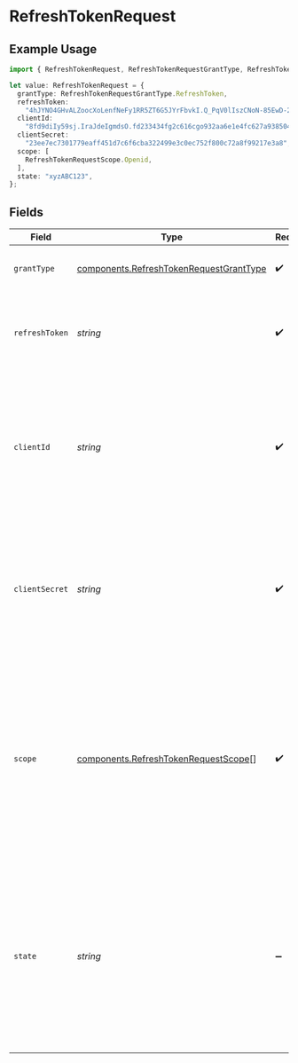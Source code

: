 # RefreshTokenRequest

## Example Usage

```typescript
import { RefreshTokenRequest, RefreshTokenRequestGrantType, RefreshTokenRequestScope } from "@boltpay/bolt-typescript-sdk/models/components";

let value: RefreshTokenRequest = {
  grantType: RefreshTokenRequestGrantType.RefreshToken,
  refreshToken:
    "4hJYNO4GHvALZoocXoLenfNeFy1RR5ZT6G5JYrFbvkI.Q_PqV0lIszCNoN-85EwD-2nYZOVEepVgJSolx-Jbzrs",
  clientId:
    "8fd9diIy59sj.IraJdeIgmdsO.fd233434fg2c616cgo932aa6e1e4fc627a9385045gr395222a127gi93c595rg4",
  clientSecret:
    "23ee7ec7301779eaff451d7c6f6cba322499e3c0ec752f800c72a8f99217e3a8",
  scope: [
    RefreshTokenRequestScope.Openid,
  ],
  state: "xyzABC123",
};
```

## Fields

| Field                                                                                                                                                                                                                        | Type                                                                                                                                                                                                                         | Required                                                                                                                                                                                                                     | Description                                                                                                                                                                                                                  | Example                                                                                                                                                                                                                      |
| ---------------------------------------------------------------------------------------------------------------------------------------------------------------------------------------------------------------------------- | ---------------------------------------------------------------------------------------------------------------------------------------------------------------------------------------------------------------------------- | ---------------------------------------------------------------------------------------------------------------------------------------------------------------------------------------------------------------------------- | ---------------------------------------------------------------------------------------------------------------------------------------------------------------------------------------------------------------------------- | ---------------------------------------------------------------------------------------------------------------------------------------------------------------------------------------------------------------------------- |
| `grantType`                                                                                                                                                                                                                  | [components.RefreshTokenRequestGrantType](../../models/components/refreshtokenrequestgranttype.md)                                                                                                                           | :heavy_check_mark:                                                                                                                                                                                                           | The type of OAuth 2.0 grant being utilized.                                                                                                                                                                                  | refresh_token                                                                                                                                                                                                                |
| `refreshToken`                                                                                                                                                                                                               | *string*                                                                                                                                                                                                                     | :heavy_check_mark:                                                                                                                                                                                                           | The value of the refresh token issued to you in the originating OAuth token request.                                                                                                                                         | 4hJYNO4GHvALZoocXoLenfNeFy1RR5ZT6G5JYrFbvkI.Q_PqV0lIszCNoN-85EwD-2nYZOVEepVgJSolx-Jbzrs                                                                                                                                      |
| `clientId`                                                                                                                                                                                                                   | *string*                                                                                                                                                                                                                     | :heavy_check_mark:                                                                                                                                                                                                           | The OAuth client ID, which corresponds to the merchant publishable key, which can be retrieved in your Merchant Dashboard.                                                                                                   | 8fd9diIy59sj.IraJdeIgmdsO.fd233434fg2c616cgo932aa6e1e4fc627a9385045gr395222a127gi93c595rg4                                                                                                                                   |
| `clientSecret`                                                                                                                                                                                                               | *string*                                                                                                                                                                                                                     | :heavy_check_mark:                                                                                                                                                                                                           | The OAuth client secret, which corresponds the merchant API key, which can be retrieved in your Merchant Dashboard.                                                                                                          | 23ee7ec7301779eaff451d7c6f6cba322499e3c0ec752f800c72a8f99217e3a8                                                                                                                                                             |
| `scope`                                                                                                                                                                                                                      | [components.RefreshTokenRequestScope](../../models/components/refreshtokenrequestscope.md)[]                                                                                                                                 | :heavy_check_mark:                                                                                                                                                                                                           | The requested scopes. If the request is successful, the OAuth client will be able to perform operations requiring these scopes.<br/><br/>[OAuth Developer Reference](https://help.bolt.com/developers/references/bolt-oauth/#scopes) |                                                                                                                                                                                                                              |
| `state`                                                                                                                                                                                                                      | *string*                                                                                                                                                                                                                     | :heavy_minus_sign:                                                                                                                                                                                                           | A randomly generated string sent along with an authorization code. This must be included if provided. It is used to prevent cross-site request forgery (CSRF) attacks.                                                       | xyzABC123                                                                                                                                                                                                                    |